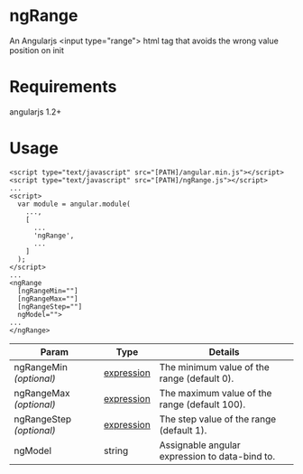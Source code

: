 # ngRange
An Angularjs &lt;input type="range"> html tag that avoids the wrong value position on init

# Requirements
angularjs 1.2+

# Usage
```
<script type="text/javascript" src="[PATH]/angular.min.js"></script>
<script type="text/javascript" src="[PATH]/ngRange.js"></script>
...
<script>
  var module = angular.module(
    ...,
    [
      ...
      'ngRange',
      ...
    ]
  );
</script>
...
<ngRange 
  [ngRangeMin=""] 
  [ngRangeMax=""] 
  [ngRangeStep=""] 
  ngModel="">
...
</ngRange>
```

Param | Type | Details
------|------|--------
ngRangeMin *(optional)* | [expression](https://code.angularjs.org/1.3.16/docs/guide/expression) | The minimum value of the range (default 0). 
ngRangeMax *(optional)* | [expression](https://code.angularjs.org/1.3.16/docs/guide/expression) | The maximum value of the range (default 100). 
ngRangeStep *(optional)* | [expression](https://code.angularjs.org/1.3.16/docs/guide/expression) | The step value of the range (default 1). 
ngModel | string | Assignable angular expression to data-bind to. 
